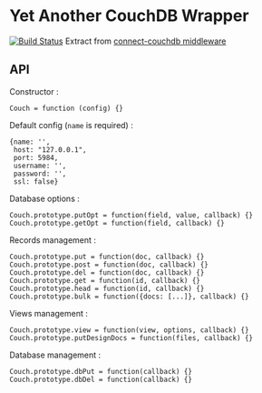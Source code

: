 Yet Another CouchDB Wrapper
===
[![Build Status](https://secure.travis-ci.org/tdebarochez/yacw.png)](http://travis-ci.org/tdebarochez/yacw)
Extract from [connect-couchdb middleware](https://github.com/tdebarochez/connect-couchdb)

API
---

Constructor :

    Couch = function (config) {}

Default config (`name` is required) :

    {name: '',
     host: "127.0.0.1",
     port: 5984,
     username: '',
     password: '',
     ssl: false}

Database options :

    Couch.prototype.putOpt = function(field, value, callback) {}
    Couch.prototype.getOpt = function(field, callback) {}

Records management :

    Couch.prototype.put = function(doc, callback) {}
    Couch.prototype.post = function(doc, callback) {}
    Couch.prototype.del = function(doc, callback) {}
    Couch.prototype.get = function(id, callback) {}
    Couch.prototype.head = function(id, callback) {}
    Couch.prototype.bulk = function({docs: [...]}, callback) {}

Views management :

    Couch.prototype.view = function(view, options, callback) {}
    Couch.prototype.putDesignDocs = function(files, callback) {}

Database management :

    Couch.prototype.dbPut = function(callback) {}
    Couch.prototype.dbDel = function(callback) {}
